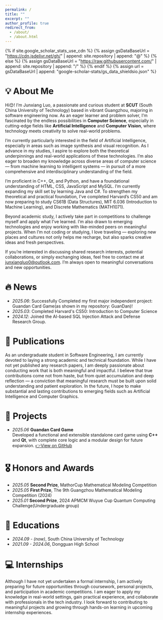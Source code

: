 ```yaml
---
permalink: /
title: ""
excerpt: ""
author_profile: true
redirect_from: 
  - /about/
  - /about.html
---
```


{% if site.google_scholar_stats_use_cdn %}
{% assign gsDataBaseUrl = "https://cdn.jsdelivr.net/gh/" | append: site.repository | append: "@" %}
{% else %}
{% assign gsDataBaseUrl = "https://raw.githubusercontent.com/" | append: site.repository | append: "/" %}
{% endif %}
{% assign url = gsDataBaseUrl | append: "google-scholar-stats/gs_data_shieldsio.json" %}

<span class='anchor' id='about-me'></span>

# 💡 About Me
Hi😊! I’m Junxiang Luo, a passionate and curious student at **SCUT** (South China University of Technology) based in vibrant Guangzhou, majoring in software engineering now. As an eager learner and problem solver, I’m fascinated by the endless possibilities in **Computer Science**, especially in cutting-edge fields like **Artificial Intelligence** and **Computer Vision**, where technology meets creativity to solve real-world problems.  
  
I’m currently particularly interested in the field of Artificial Intelligence, especially in areas such as image synthesis and visual recognition. As I advance in my studies, I aspire to explore both the theoretical underpinnings and real-world applications of these technologies. I’m also eager to broaden my knowledge across diverse areas of computer science — from machine learning to intelligent systems — in pursuit of a more comprehensive and interdisciplinary understanding of the field.  
  
I’m proficient in C++, Qt, and Python, and have a foundational understanding of HTML, CSS, JavaScript and MySQL. I’m currently expanding my skill set by learning Java and C#. To strengthen my theoretical and practical foundation, I’ve completed Harvard’s CS50 and am now preparing to study CS61B (Data Structures), MIT 6.036 (Introduction to Machine Learning), and Discrete Mathematics (MATH1071).  
  
Beyond academic study, I actively take part in competitions to challenge myself and apply what I’ve learned. I’m also drawn to emerging technologies and enjoy working with like-minded peers on meaningful projects. When I’m not coding or studying, I love traveling — exploring new places and cultures not only helps me recharge, but also sparks creative ideas and fresh perspectives.  
  
If you’re interested in discussing shared research interests, potential collaborations, or simply exchanging ideas, feel free to contact me at [junxiangluo0@outlook.com](mailto:junxiangluo0@outlook.com). I’m always open to meaningful conversations and new opportunities.  

# 🔥 News
- *2025.06*: Successfully Completed my first major independent project: Guandan Card Game(as shown in my repository: GuanDan)!
- *2025.03*: Completed Harvard's CS50: Introduction to Computer Science
- *2024.12*: Joined the AI-based SQL Injection Attack and Defense Research Group.

# 📝 Publications 
As an undergraduate student in Software Engineering, I am currently devoted to laying a strong academic and technical foundation. While I have not yet published any research papers, I am deeply passionate about conducting work that is both meaningful and impactful. I believe that true contributions come not from haste, but from quiet accumulation and deep reflection — a conviction that meaningful research must be built upon solid understanding and patient exploration. In the future, I hope to make substantial and lasting contributions to emerging fields such as Artificial Intelligence and Computer Graphics.

# 🚀 Projects
- *2025.06* **Guandan Card Game**  
  Developed a functional and extensible standalone card game using **C++** and **Qt**, with complete core logic and a modular design for future expansion. [👉View on GitHub](https://github.com/Si-xiyu/GuanDan)

# 🎖 Honors and Awards
- *2025.05* **Second Prize**, MathorCup Mathematical Modeling Competition
- *2025.05* **First Prize**, The 9th Guangzhou Mathematical Modeling Competition (2024) 
- *2025.01* **Second Prize**, 2024 APMCM Wuyue Cup Quantum Computing Challenge(Undergraduate group) 

# 📖 Educations
- *2024.09 - (now)*, South China University of Technology 
- *2021.09 - 2024.06*, Dongguan High School

# 💻 Internships
Although I have not yet undertaken a formal internship, I am actively preparing for future opportunities through coursework, personal projects, and participation in academic competitions. I am eager to apply my knowledge in real-world settings, gain practical experience, and collaborate with professionals in the tech industry. I look forward to contributing to meaningful projects and growing through hands-on learning in upcoming internship experiences.

